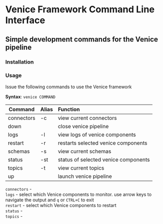 # Venice Framework Command Line Interface

## Simple development commands for the Venice pipeline

### Installation

<!-- add installation instructions here-->

### Usage

Issue the following commands to use the Venice framework

**Syntax**: `venice COMMAND`

| Command    | Alias | Function                             |
| ---------- | ----- | :----------------------------------- |
| connectors | -c    | view current connectors              |
| down       |       | close venice pipeline                |
| logs       | -l    | view logs of venice components       |
| restart    | -r    | restarts selected venice components  |
| schemas    | -s    | view current schemas                 |
| status     | -st   | status of selected venice components |
| topics     | -t    | view current topics                  |
| up         |       | launch venice pipeline               |

`connectors` - <!-- add special notes for connectors commands -->
<br>
`logs` - select which Venice components to monitor. use arrow keys to navigate the output and `q` or `CTRL+C` to exit
<br>
`restart` - select which Venice components to restart
<br>
`status` - <!-- add special notes for status commands -->
<br>
`topics` - <!-- add special notes for topics commands -->